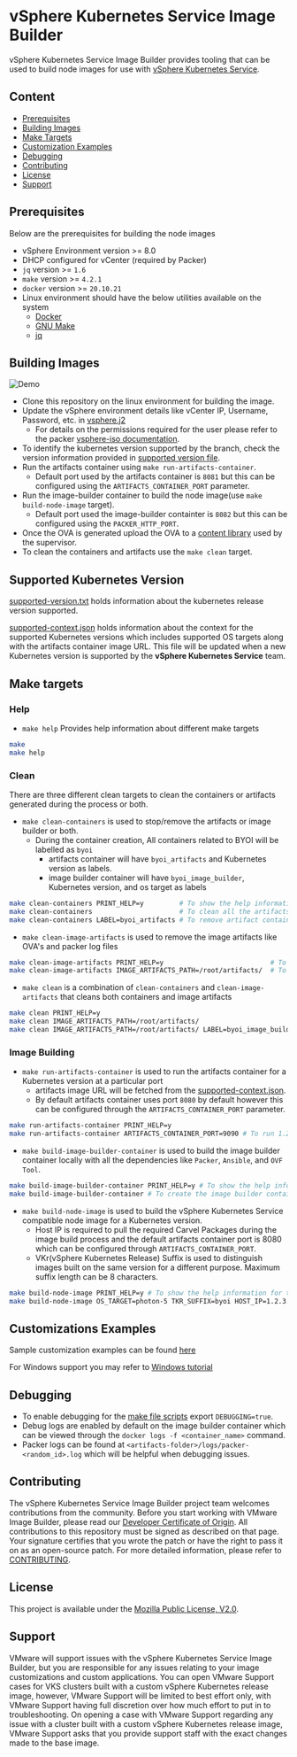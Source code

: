 # vSphere Kubernetes Service Image Builder

vSphere Kubernetes Service Image Builder provides tooling that can be used to build node images for use with [vSphere Kubernetes Service][vsphere-kubernetes-service-workloads].

## Content

- [Prerequisites](#prerequisites)
- [Building Images](#building-images)
- [Make Targets](#make-targets)
- [Customization Examples](#customizations-examples)
- [Debugging](#debugging)
- [Contributing](#contributing)
- [License](#license)
- [Support](#support)

## Prerequisites

Below are the prerequisites for building the node images

- vSphere Environment version >= 8.0
- DHCP configured for vCenter (required by Packer)
- `jq` version >= `1.6`
- `make` version >= `4.2.1`
- `docker` version >= `20.10.21`
- Linux environment should have the below utilities available on the system
  - [Docker](https://www.docker.com/)
  - [GNU Make](https://www.gnu.org/software/make/)
  - [jq](https://stedolan.github.io/jq/)

## Building Images

![Demo](./docs/files/demo.gif)

- Clone this repository on the linux environment for building the image.
- Update the vSphere environment details like vCenter IP, Username, Password, etc. in [vsphere.j2](packer-variables/vsphere.j2)
  - For details on the permissions required for the user please refer to the packer [vsphere-iso documentation](https://developer.hashicorp.com/packer/plugins/builders/vsphere/vsphere-iso#required-vsphere-privileges).
- To identify the kubernetes version supported by the branch, check the version information provided in [supported version file][supported-version].
- Run the artifacts container using `make run-artifacts-container`.
  - Default port used by the artifacts container is `8081` but this can be configured using the `ARTIFACTS_CONTAINER_PORT` parameter.
- Run the image-builder container to build the node image(use `make build-node-image` target).
  - Default port used the image-builder containter is `8082` but this can be configured using the `PACKER_HTTP_PORT`.
- Once the OVA is generated upload the OVA to a [content library][vm-admin-guide] used by the supervisor.
- To clean the containers and artifacts use the `make clean` target.

## Supported Kubernetes Version

[supported-version.txt](supported-version.txt) holds information about the kubernetes release version supported.

[supported-context.json](supported-context.json) holds information about the context for the supported Kubernetes versions which includes supported OS targets along with the artifacts container image URL. This file will be updated when a new Kubernetes version is supported by the **vSphere Kubernetes Service** team.

## Make targets

### Help

- `make help` Provides help information about different make targets

```bash
make
make help
```

### Clean

There are three different clean targets to clean the containers or artifacts generated during the process or both.

- `make clean-containers` is used to stop/remove the artifacts or image builder or both.
  - During the container creation, All containers related to BYOI will be labelled as `byoi`
    - artifacts container will have `byoi_artifacts` and Kubernetes version as labels.
    - image builder container will have `byoi_image_builder`, Kubernetes version, and os target as labels

```bash
make clean-containers PRINT_HELP=y         # To show the help information for this target
make clean-containers                      # To clean all the artifacts and image-builder containers
make clean-containers LABEL=byoi_artifacts # To remove artifact containers
```

- `make clean-image-artifacts` is used to remove the image artifacts like OVA's and packer log files

```bash
make clean-image-artifacts PRINT_HELP=y                           # To show help information for this target
make clean-image-artifacts IMAGE_ARTIFACTS_PATH=/root/artifacts/  # To clean the image artifacts in a folder
```

- `make clean` is a combination of `clean-containers` and `clean-image-artifacts` that cleans both containers and image artifacts

```bash
make clean PRINT_HELP=y                                                   # To show the help information for this target
make clean IMAGE_ARTIFACTS_PATH=/root/artifacts/                          # To clean image artifacts and containers
make clean IMAGE_ARTIFACTS_PATH=/root/artifacts/ LABEL=byoi_image_builder # To clean image artifacts and image builder containers
```

### Image Building

- `make run-artifacts-container` is used to run the artifacts container for a Kubernetes version at a particular port
  - artifacts image URL will be fetched from the [supported-context.json](supported-context.json).
  - By default artifacts container uses port `8080` by default however this can be configured through the `ARTIFACTS_CONTAINER_PORT` parameter.

```bash
make run-artifacts-container PRINT_HELP=y                                                       # To show the help information for this target
make run-artifacts-container ARTIFACTS_CONTAINER_PORT=9090 # To run 1.22.13 Kubernetes artifacts container on port 9090
```

- `make build-image-builder-container` is used to build the image builder container locally with all the dependencies like `Packer`, `Ansible`, and `OVF Tool`.

```bash
make build-image-builder-container PRINT_HELP=y # To show the help information for this target.
make build-image-builder-container # To create the image builder container.
```

- `make build-node-image` is used to build the vSphere Kubernetes Service compatible node image for a Kubernetes version.
  - Host IP is required to pull the required Carvel Packages during the image build process and the default artifacts container port is 8080 which can be configured through `ARTIFACTS_CONTAINER_PORT`.
  - VKr(vSphere Kubernetes Release) Suffix is used to distinguish images built on the same version for a different purpose. Maximum suffix length can be 8 characters.

```bash
make build-node-image PRINT_HELP=y # To show the help information for this target.
make build-node-image OS_TARGET=photon-5 TKR_SUFFIX=byoi HOST_IP=1.2.3.4 IMAGE_ARTIFACTS_PATH=/Users/image ARTIFACTS_CONTAINER_PORT=9090 # Create photon-5 based Kubernetes node image
```

## Customizations Examples

Sample customization examples can be found [here](docs/examples/README.md)

For Windows support you may refer to [Windows tutorial](docs/windows.md)

## Debugging

- To enable debugging for the [make file scripts](hack/make-helpers/) export `DEBUGGING=true`.
- Debug logs are enabled by default on the image builder container which can be viewed through the `docker logs -f <container_name>` command.
- Packer logs can be found at `<artifacts-folder>/logs/packer-<random_id>.log` which will be helpful when debugging issues.

## Contributing

The vSphere Kubernetes Service Image Builder project team welcomes contributions from the community. Before you start working with VMware Image Builder, please read our [Developer Certificate of Origin][dco]. All contributions to this repository must be signed as described on that page. Your signature certifies that you wrote the patch or have the right to pass it on as an open-source patch. For more detailed information, please refer to [CONTRIBUTING][contributing].

## License

This project is available under the [Mozilla Public License, V2.0][project-license].

## Support

VMware will support issues with the vSphere Kubernetes Service Image Builder, but you are responsible for any issues relating to your image customizations and custom applications. You can open VMware Support cases for VKS clusters built with a custom vSphere Kubernetes release image, however, VMware Support will be limited to best effort only, with VMware Support having full discretion over how much effort to put in to troubleshooting. On opening a case with VMware Support regarding any issue with a cluster built with a custom vSphere Kubernetes release image, VMware Support asks that you provide support staff with the exact changes made to the base image.

[//]: Links

[contributing]: CONTRIBUTING.md
[dco]: https://cla.vmware.com/dco
[project-license]: LICENSE.txt
[vsphere-kubernetes-service-workloads]: https://techdocs.broadcom.com/us/en/vmware-cis/vsphere/vsphere-supervisor/8-0/vsphere-supervisor-services-and-workloads-8-0.html
[supported-version]: ./supported-version.txt
[vm-admin-guide]: https://techdocs.broadcom.com/us/en/vmware-cis/vsphere/vsphere/8-0/vsphere-virtual-machine-administration-guide-8-0.html
